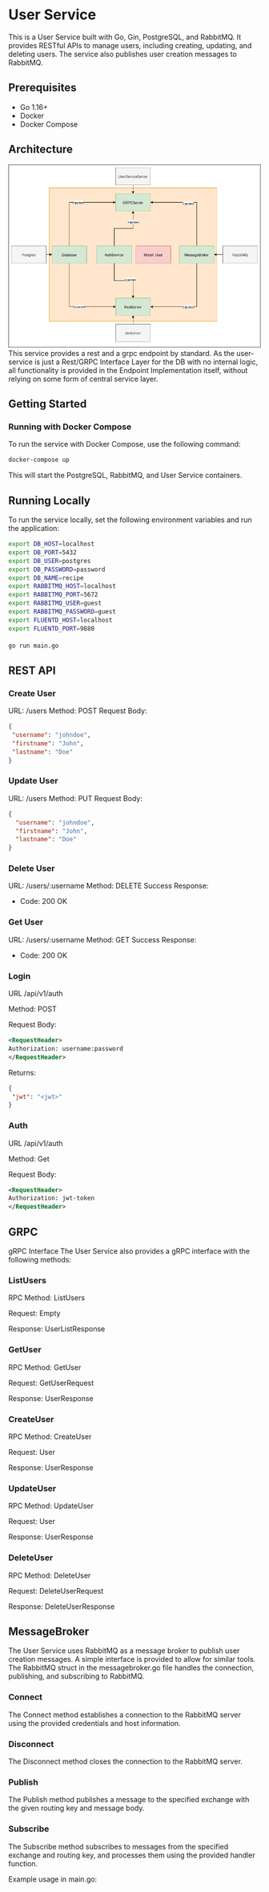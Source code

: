 # User Service

This is a User Service built with Go, Gin, PostgreSQL, and RabbitMQ. It provides RESTful APIs to manage users, including creating, updating, and deleting users. The service also publishes user creation messages to RabbitMQ.

## Prerequisites

- Go 1.16+
- Docker
- Docker Compose

## Architecture
![Visualization of Software Architekture](./media/User-Service.drawio.png)
This service provides a rest and a grpc endpoint by standard. As the user-service is just a Rest/GRPC Interface Layer for the DB with no internal logic, all functionality is provided in the Endpoint Implementation itself, without relying on some form of central service layer.

## Getting Started

### Running with Docker Compose

To run the service with Docker Compose, use the following command:

```sh
docker-compose up
```
This will start the PostgreSQL, RabbitMQ, and User Service containers.

## Running Locally
To run the service locally, set the following environment variables and run the application:

```sh
export DB_HOST=localhost
export DB_PORT=5432
export DB_USER=postgres
export DB_PASSWORD=password
export DB_NAME=recipe
export RABBITMQ_HOST=localhost
export RABBITMQ_PORT=5672
export RABBITMQ_USER=guest
export RABBITMQ_PASSWORD=guest
export FLUENTD_HOST=localhost
export FLUENTD_PORT=9880

go run main.go
```
## REST API
### Create User
URL: /users
Method: POST
Request Body:
 ```json
{
  "username": "johndoe",
  "firstname": "John",
  "lastname": "Doe"
}
```

### Update User
URL: /users
Method: PUT
Request Body:

```json
{
  "username": "johndoe",
  "firstname": "John",
  "lastname": "Doe"
}
```
### Delete User
URL: /users/:username
Method: DELETE
Success Response:
* Code: 200 OK

### Get User
URL: /users/:username
Method: GET
Success Response:
* Code: 200 OK

### Login
URL /api/v1/auth

Method: POST

Request Body:
 ```xml
 <RequestHeader>
 Authorization: username:password
 </RequestHeader>
```

Returns: 
```json
{
 "jwt": "<jwt>"
}
```

### Auth
URL /api/v1/auth

Method: Get

Request Body:
 ```xml
 <RequestHeader>
 Authorization: jwt-token
 </RequestHeader>
```

## GRPC

gRPC Interface
The User Service also provides a gRPC interface with the following methods:

### ListUsers
RPC Method: ListUsers

Request: Empty

Response: UserListResponse

### GetUser
RPC Method: GetUser

Request: GetUserRequest

Response: UserResponse

### CreateUser
RPC Method: CreateUser

Request: User

Response: UserResponse

### UpdateUser
RPC Method: UpdateUser

Request: User

Response: UserResponse

### DeleteUser
RPC Method: DeleteUser

Request: DeleteUserRequest

Response: DeleteUserResponse

## MessageBroker
The User Service uses RabbitMQ as a message broker to publish user creation messages. A simple interface is provided to allow for similar tools. The RabbitMQ struct in the messagebroker.go file handles the connection, publishing, and subscribing to RabbitMQ.

### Connect
The Connect method establishes a connection to the RabbitMQ server using the provided credentials and host information.

### Disconnect
The Disconnect method closes the connection to the RabbitMQ server.

### Publish
The Publish method publishes a message to the specified exchange with the given routing key and message body.

### Subscribe
The Subscribe method subscribes to messages from the specified exchange and routing key, and processes them using the provided handler function.

Example usage in main.go:

